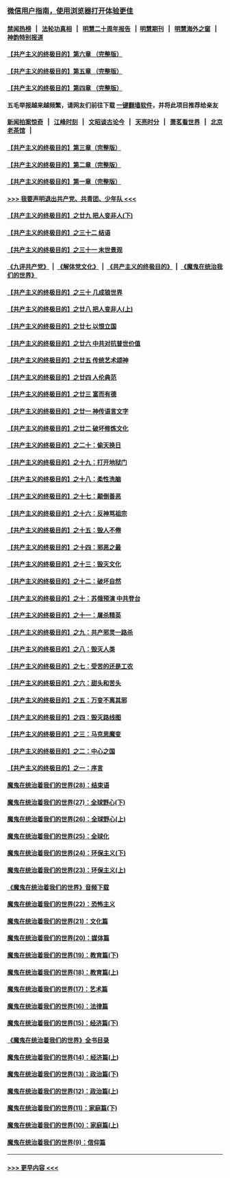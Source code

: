 ### [微信用户指南，使用浏览器打开体验更佳](https://github.com/gfw-breaker/banned-news1/blob/master/indexes/wechat-guide.md?t=0)
#### [禁闻热榜](热点新闻.md?t=0)  &nbsp;&nbsp;|&nbsp;&nbsp; [法轮功真相](https://github.com/gfw-breaker/truth/blob/master/README.md?t=0) &nbsp;&nbsp;|&nbsp;&nbsp; [明慧二十周年报告](https://github.com/gfw-breaker/mh-reports/blob/master/README.md?t=0) &nbsp;&nbsp;|&nbsp;&nbsp;[明慧期刊](https://github.com/gfw-breaker/mh-qikan) &nbsp;&nbsp;|&nbsp;&nbsp; [明慧海外之窗](https://github.com/gfw-breaker/mh-news/blob/master/README.md?t=0) &nbsp;&nbsp;|&nbsp;&nbsp; [神韵特别报道](https://github.com/gfw-breaker/mh-news/blob/master/shenyun.md?t=0)
#### [【共产主义的终极目的】第六章 （完整版）](../pages/nsc422/n11428913.md?t=02132322) 
#### [【共产主义的终极目的】第五章 （完整版）](../pages/nsc422/n11428912.md?t=02132322) 
#### [【共产主义的终极目的】第四章 （完整版）](../pages/nsc422/n11428907.md?t=02132322) 
#### 五毛举报越来越频繁，请网友们前往下载 [一键翻墙软件](https://github.com/gfw-breaker/ssr-accounts)，并将此项目推荐给亲友
#### [新闻拍案惊奇](https://github.com/gfw-breaker/banned-news1/blob/master/pages/link4.md) &nbsp;&nbsp;|&nbsp;&nbsp; [江峰时刻](https://github.com/gfw-breaker/banned-news1/blob/master/pages/link4.md) &nbsp;&nbsp;|&nbsp;&nbsp; [文昭谈古论今](https://github.com/gfw-breaker/banned-news1/blob/master/pages/link4.md) &nbsp;&nbsp;|&nbsp;&nbsp; [天亮时分](https://github.com/gfw-breaker/banned-news1/blob/master/pages/link4.md) &nbsp;&nbsp;|&nbsp;&nbsp; [萧茗看世界](https://github.com/gfw-breaker/banned-news1/blob/master/pages/link4.md) &nbsp;&nbsp;|&nbsp;&nbsp; [北京老茶馆](https://github.com/gfw-breaker/banned-news1/blob/master/pages/link4.md) &nbsp;&nbsp;|&nbsp;&nbsp; 
#### [【共产主义的终极目的】第三章（完整版）](../pages/nsc422/n11428848.md?t=02132322) 
#### [【共产主义的终极目的】第二章（完整版）](../pages/nsc422/n11428831.md?t=02132322) 
#### [【共产主义的终极目的】第一章（完整版）](../pages/nsc422/n11417651.md?t=02132322) 
#### [>>> 我要声明退出共产党、共青团、少年队 <<<](https://github.com/begood0513/goodnews/blob/master/quit/letter.md) 
#### [【共产主义的终极目的】之廿九 把人变非人(下)](../pages/nsc422/n11344140.md?t=02132322) 
#### [【共产主义的终极目的】之三十二 结语](../pages/nsc422/n11360535.md?t=02132322) 
#### [【共产主义的终极目的】之三十一 末世景观](../pages/nsc422/n11351129.md?t=02132322) 
#### [《九评共产党》](https://github.com/begood0513/9ping.md/blob/master/README.md) &nbsp;|&nbsp; [《解体党文化》](../../../../jtdwh.md/blob/master/README.md)  &nbsp;|&nbsp; [《共产主义的终极目的》](../../../../gczydzjmd.md/blob/master/README.md) &nbsp;|&nbsp; [《魔鬼在统治我们的世界》](../../../../mgztzwmdsj.md/blob/master/README.md) 
#### [【共产主义的终极目的】之三十 几成狼世界](../pages/nsc422/n11348280.md?t=02132322) 
#### [【共产主义的终极目的】之廿八 把人变非人(上)](../pages/nsc422/n11340492.md?t=02132322) 
#### [【共产主义的终极目的】之廿七 以恨立国](../pages/nsc422/n11336944.md?t=02132322) 
#### [【共产主义的终极目的】之廿六 中共对抗普世价值](../pages/nsc422/n11324785.md?t=02132322) 
#### [【共产主义的终极目的】之廿五 传统艺术颂神](../pages/nsc422/n11296396.md?t=02132322) 
#### [【共产主义的终极目的】之廿四 人伦典范](../pages/nsc422/n11296397.md?t=02132322) 
#### [【共产主义的终极目的】之廿三 富而有德](../pages/nsc422/n11283598.md?t=02132322) 
#### [【共产主义的终极目的】之廿一 神传语言文字](../pages/nsc422/n11263265.md?t=02132322) 
#### [【共产主义的终极目的】之廿二 破坏修炼文化](../pages/nsc422/n11245728.md?t=02132322) 
#### [【共产主义的终极目的】之二十：偷天换日](../pages/nsc422/n11238846.md?t=02132322) 
#### [【共产主义的终极目的】之十九：打开地狱门](../pages/nsc422/n11206376.md?t=02132322) 
#### [【共产主义的终极目的】之十八：柔性洗脑](../pages/nsc422/n11199994.md?t=02132322) 
#### [【共产主义的终极目的】之十七：颠倒善恶](../pages/nsc422/n11179782.md?t=02132322) 
#### [【共产主义的终极目的】之十六：反神骂祖宗](../pages/nsc422/n11166798.md?t=02132322) 
#### [【共产主义的终极目的】之十五：毁人不倦](../pages/nsc422/n11166792.md?t=02132322) 
#### [【共产主义的终极目的】之十四：邪恶之最](../pages/nsc422/n11150249.md?t=02132322) 
#### [【共产主义的终极目的】之十三：毁灭文化](../pages/nsc422/n11135227.md?t=02132322) 
#### [【共产主义的终极目的】之十二：破坏自然](../pages/nsc422/n11135214.md?t=02132322) 
#### [【共产主义的终极目的】之十：苏俄预演 中共登台](../pages/nsc422/n11118424.md?t=02132322) 
#### [【共产主义的终极目的】之十一：屠杀精英](../pages/nsc422/n11118442.md?t=02132322) 
#### [【共产主义的终极目的】之九：共产邪灵一路杀](../pages/nsc422/n11114139.md?t=02132322) 
#### [【共产主义的终极目的】之八：毁灭人类](../pages/nsc422/n11108503.md?t=02132322) 
#### [【共产主义的终极目的】之七：受苦的还是工农](../pages/nsc422/n11101809.md?t=02132322) 
#### [【共产主义的终极目的】之六：甜头和苦头](../pages/nsc422/n11096971.md?t=02132322) 
#### [【共产主义的终极目的】之五：万变不离其邪](../pages/nsc422/n11091285.md?t=02132322) 
#### [【共产主义的终极目的】之四：毁灭路线图](../pages/nsc422/n11086284.md?t=02132322) 
#### [【共产主义的终极目的】之三：马克思魔变](../pages/nsc422/n11061941.md?t=02132322) 
#### [【共产主义的终极目的】之二：中心之国](../pages/nsc422/n11047728.md?t=02132322) 
#### [【共产主义的终极目的】之一：序言](../pages/nsc422/n11086077.md?t=02132322) 
#### [魔鬼在统治着我们的世界(28)：结束语](../pages/nsc422/n10936246.md?t=02132322) 
#### [魔鬼在统治着我们的世界(27)：全球野心(下)](../pages/nsc422/n10928319.md?t=02132322) 
#### [魔鬼在统治着我们的世界(26)：全球野心(上)](../pages/nsc422/n10900318.md?t=02132322) 
#### [魔鬼在统治着我们的世界(25)：全球化](../pages/nsc422/n10788205.md?t=02132322) 
#### [魔鬼在统治着我们的世界(24)：环保主义(下)](../pages/nsc422/n10695307.md?t=02132322) 
#### [魔鬼在统治着我们的世界(23)：环保主义(上)](../pages/nsc422/n10688613.md?t=02132322) 
#### [《魔鬼在统治着我们的世界》音频下载](../pages/nsc422/n10635553.md?t=02132322) 
#### [魔鬼在统治着我们的世界(22)：恐怖主义](../pages/nsc422/n10614727.md?t=02132322) 
#### [魔鬼在统治着我们的世界(21)：文化篇](../pages/nsc422/n10597706.md?t=02132322) 
#### [魔鬼在统治着我们的世界(20)：媒体篇](../pages/nsc422/n10586579.md?t=02132322) 
#### [魔鬼在统治着我们的世界(19)：教育篇(下)](../pages/nsc422/n10564808.md?t=02132322) 
#### [魔鬼在统治着我们的世界(18)：教育篇(上)](../pages/nsc422/n10526970.md?t=02132322) 
#### [魔鬼在统治着我们的世界(17)：艺术篇](../pages/nsc422/n10499093.md?t=02132322) 
#### [魔鬼在统治着我们的世界(16)：法律篇](../pages/nsc422/n10485969.md?t=02132322) 
#### [魔鬼在统治着我们的世界(15)：经济篇(下)](../pages/nsc422/n10469975.md?t=02132322) 
#### [《魔鬼在统治着我们的世界》全书目录](../pages/nsc422/n10464261.md?t=02132322) 
#### [魔鬼在统治着我们的世界(14)：经济篇(上)](../pages/nsc422/n10457370.md?t=02132322) 
#### [魔鬼在统治着我们的世界(13)：政治篇(下)](../pages/nsc422/n10448270.md?t=02132322) 
#### [魔鬼在统治着我们的世界(12)：政治篇(上)](../pages/nsc422/n10444576.md?t=02132322) 
#### [魔鬼在统治着我们的世界(11)：家庭篇(下)](../pages/nsc422/n10440961.md?t=02132322) 
#### [魔鬼在统治着我们的世界(10)：家庭篇(上)](../pages/nsc422/n10435448.md?t=02132322) 
#### [魔鬼在统治着我们的世界(9)：信仰篇](../pages/nsc422/n10432159.md?t=02132322) 

----
#### [ >>> 更早内容 <<< ](../indexes/nsc422-earlier.md)
